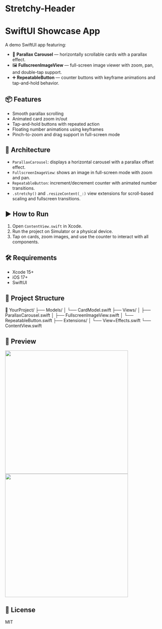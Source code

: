 # Stretchy-Header
# SwiftUI Showcase App

A demo SwiftUI app featuring:

- 📸 **Parallax Carousel** — horizontally scrollable cards with a parallax effect.
- 🖼 **FullscreenImageView** — full-screen image viewer with zoom, pan, and double-tap support.
- ➕ **RepeatableButton** — counter buttons with keyframe animations and tap-and-hold behavior.

## 📦 Features

- Smooth parallax scrolling
- Animated card zoom in/out
- Tap-and-hold buttons with repeated action
- Floating number animations using keyframes
- Pinch-to-zoom and drag support in full-screen mode

## 🧱 Architecture

- `ParallaxCarousel`: displays a horizontal carousel with a parallax offset effect.
- `FullscreenImageView`: shows an image in full-screen mode with zoom and pan.
- `RepeatableButton`: increment/decrement counter with animated number transitions.
- `.stretchy()` and `.resizeContent(_:)` view extensions for scroll-based scaling and fullscreen transitions.

## ▶️ How to Run

1. Open `ContentView.swift` in Xcode.
2. Run the project on Simulator or a physical device.
3. Tap on cards, zoom images, and use the counter to interact with all components.

## 🛠 Requirements

- Xcode 15+
- iOS 17+
- SwiftUI

## 📂 Project Structure
📁 YourProject/
├── Models/
│   └── CardModel.swift
├── Views/
│   ├── ParallaxCarousel.swift
│   ├── FullscreenImageView.swift
│   └── RepeatableButton.swift
├── Extensions/
│   └── View+Effects.swift
└── ContentView.swift

## 🧪 Preview

<img src="preview1.png" width="400" />
<img src="preview2.png" width="400" />

## 📄 License

MIT
